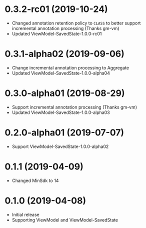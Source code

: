 0.3.2-rc01 (2019-10-24)
=======================
* Changed annotation retention policy to `CLASS` to better support incremental annotation processing (Thanks gm-vm)
* Updated ViewModel-SavedState-1.0.0-rc01

0.3.1-alpha02 (2019-09-06)
==========================
* Change incremental annotation processing to Aggregate
* Updated ViewModel-SavedState-1.0.0-alpha04

0.3.0-alpha01 (2019-08-29)
==========================
* Support incremental annotation processing (Thanks gm-vm)
* Updated ViewModel-SavedState-1.0.0-alpha03

0.2.0-alpha01 (2019-07-07)
==========================
* Support ViewModel-SavedState-1.0.0-alpha02

0.1.1 (2019-04-09)
==================
* Changed MinSdk to 14

0.1.0 (2019-04-08)
==================
* Initial release
* Supporting ViewModel and ViewModel-SavedState
